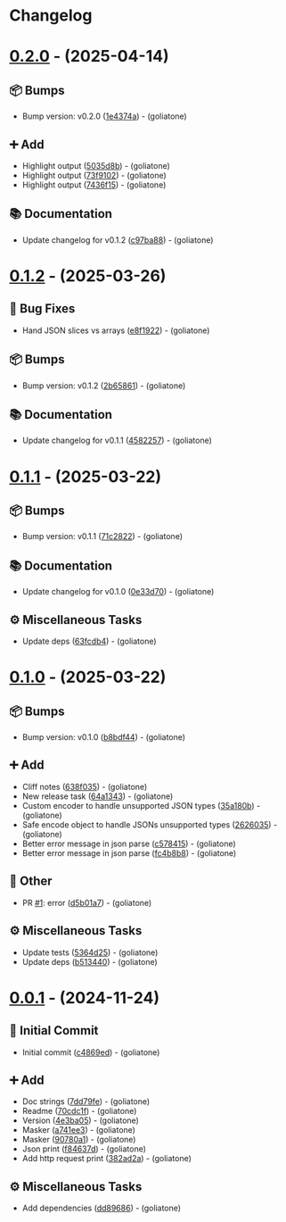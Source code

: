 # Changelog

# [0.2.0](https://github.com/goliatone/go-print/compare/v0.1.2...v0.2.0) - (2025-04-14)

## <!-- 13 -->📦 Bumps

- Bump version: v0.2.0 ([1e4374a](https://github.com/goliatone/go-print/commit/1e4374a030b32a1998c2b6ffbacce799e64b579f))  - (goliatone)

## <!-- 16 -->➕ Add

- Highlight output ([5035d8b](https://github.com/goliatone/go-print/commit/5035d8bc3379856d0544e9fc7645e8c6f6f4aecc))  - (goliatone)
- Highlight output ([73f9102](https://github.com/goliatone/go-print/commit/73f91023d07f268410df009983141a1a49278a75))  - (goliatone)
- Highlight output ([7436f15](https://github.com/goliatone/go-print/commit/7436f158d7fab4ae2f576a89375795a405047eae))  - (goliatone)

## <!-- 3 -->📚 Documentation

- Update changelog for v0.1.2 ([c97ba88](https://github.com/goliatone/go-print/commit/c97ba88d639ea83da0ed4cf78580f61bfc9bffe4))  - (goliatone)

# [0.1.2](https://github.com/goliatone/go-print/compare/v0.1.1...v0.1.2) - (2025-03-26)

## <!-- 1 -->🐛 Bug Fixes

- Hand JSON slices vs arrays ([e8f1922](https://github.com/goliatone/go-print/commit/e8f19226e3d5fa71140e0d4cf9a1c137e99fbdc1))  - (goliatone)

## <!-- 13 -->📦 Bumps

- Bump version: v0.1.2 ([2b65861](https://github.com/goliatone/go-print/commit/2b6586185480291a0bf72a6ff0a57ac480448ec0))  - (goliatone)

## <!-- 3 -->📚 Documentation

- Update changelog for v0.1.1 ([4582257](https://github.com/goliatone/go-print/commit/4582257d5a5f2e4e11662c727cb4b111752f1884))  - (goliatone)

# [0.1.1](https://github.com/goliatone/go-print/compare/v0.1.0...v0.1.1) - (2025-03-22)

## <!-- 13 -->📦 Bumps

- Bump version: v0.1.1 ([71c2822](https://github.com/goliatone/go-print/commit/71c28221358c6c6b2cd74829efa805a207e4873c))  - (goliatone)

## <!-- 3 -->📚 Documentation

- Update changelog for v0.1.0 ([0e33d70](https://github.com/goliatone/go-print/commit/0e33d70fc9823603cb13449a652e5f45fbc3f30f))  - (goliatone)

## <!-- 7 -->⚙️ Miscellaneous Tasks

- Update deps ([63fcdb4](https://github.com/goliatone/go-print/commit/63fcdb47df9a7182fe2b61c4efa71ec85c0943ea))  - (goliatone)

# [0.1.0](https://github.com/goliatone/go-print/compare/v0.0.1...v0.1.0) - (2025-03-22)

## <!-- 13 -->📦 Bumps

- Bump version: v0.1.0 ([b8bdf44](https://github.com/goliatone/go-print/commit/b8bdf447554b8b8cff8cc1810fe6a135e03dfc2e))  - (goliatone)

## <!-- 16 -->➕ Add

- Cliff notes ([638f035](https://github.com/goliatone/go-print/commit/638f0357f4800a14e22f2931b0a0cbd160deb54a))  - (goliatone)
- New release task ([64a1343](https://github.com/goliatone/go-print/commit/64a13435ba33bfe6934d3792be0e027e77b64328))  - (goliatone)
- Custom encoder to handle unsupported JSON types ([35a180b](https://github.com/goliatone/go-print/commit/35a180b8dd31a50357eafc4f2fb8220294e76dea))  - (goliatone)
- Safe encode object to handle JSONs unsupported types ([2626035](https://github.com/goliatone/go-print/commit/2626035e0106a8aaf0e33fe4d7d97328206e227d))  - (goliatone)
- Better error message in json parse ([c578415](https://github.com/goliatone/go-print/commit/c57841588b25be3ac3fbbfcc699b836806421589))  - (goliatone)
- Better error message in json parse ([fc4b8b8](https://github.com/goliatone/go-print/commit/fc4b8b8fcbb0b491e7c388d8326fa0881ce5c1e4))  - (goliatone)

## <!-- 30 -->📝 Other

- PR [#1](https://github.com/goliatone/go-print/pull/1): error ([d5b01a7](https://github.com/goliatone/go-print/commit/d5b01a74517109ec4cfe0de5d4b0d012c27a2a90))  - (goliatone)

## <!-- 7 -->⚙️ Miscellaneous Tasks

- Update tests ([5364d25](https://github.com/goliatone/go-print/commit/5364d259b4da0a8b1eaa058e94c54882da534f58))  - (goliatone)
- Update deps ([b513440](https://github.com/goliatone/go-print/commit/b513440efea5d9366b7165760294a4d3f7932a8b))  - (goliatone)

# [0.0.1](https://github.com/goliatone/go-print/tree/v0.0.1) - (2024-11-24)

## <!-- 14 -->🎉 Initial Commit

- Initial commit ([c4869ed](https://github.com/goliatone/go-print/commit/c4869ed24970e426c301563b44c8f683bd134fbc))  - (goliatone)

## <!-- 16 -->➕ Add

- Doc strings ([7dd79fe](https://github.com/goliatone/go-print/commit/7dd79feb7fc8add6800c7a45d052fe4a4df21c07))  - (goliatone)
- Readme ([70cdc1f](https://github.com/goliatone/go-print/commit/70cdc1f2ab8dfe7fce17c880d771006cd4b08f81))  - (goliatone)
- Version ([4e3ba05](https://github.com/goliatone/go-print/commit/4e3ba05c5179b108b40a0c9c82ae542e8b6e8773))  - (goliatone)
- Masker ([a741ee3](https://github.com/goliatone/go-print/commit/a741ee358bf3f6cbeeac2904f089d88dcba4bf43))  - (goliatone)
- Masker ([90780a1](https://github.com/goliatone/go-print/commit/90780a1cb01e0a49d4e24fcbd39f0b8df05d3841))  - (goliatone)
- Json print ([f84637d](https://github.com/goliatone/go-print/commit/f84637d6ef6daeb35d551e2304522fe4f76ba6bc))  - (goliatone)
- Add http request print ([382ad2a](https://github.com/goliatone/go-print/commit/382ad2a28879382718f49a7006c3d42ba027d20d))  - (goliatone)

## <!-- 7 -->⚙️ Miscellaneous Tasks

- Add dependencies ([dd89686](https://github.com/goliatone/go-print/commit/dd89686d0a0255a377c7ae2ea9642c805c65ce11))  - (goliatone)

<!-- generated by git-cliff -->
